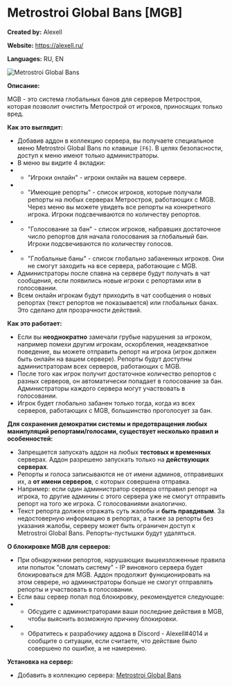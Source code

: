 # Metrostroi Global Bans [MGB]

**Created by:** Alexell

**Website:** https://alexell.ru/

**Languages:** RU, EN

![Metrostroi Global Bans](https://mss.community/images/addons/mgb.jpg)

**Описание:**

MGB - это система глобальных банов для серверов Метростроя, которая позволит очистить Метрострой от игроков, приносящих только вред.

**Как это выглядит:**
* Добавив аддон в коллекцию сервера, вы получаете специальное меню Metrostroi Global Bans по клавише `[F6]`. В целях безопасности, доступ к меню имеют только администраторы.
* В меню вы видите 4 вкладки:
* * "Игроки онлайн" - игроки онлайн на вашем сервере.
* * "Имеющие репорты" - список игроков, которые получали репорты на любых серверах Метростроя, работающих с MGB. Через меню вы можете увидеть все репорты на конкретного игрока. Игроки подсвечиваются по количеству репортов.
* * "Голосование за бан" - список игроков, набравших достаточное число репортов для начала голосования за глобальный бан. Игроки подсвечиваются по количеству голосов.
* * "Глобальные баны" - список глобально забаненных игроков. Они не смогут заходить на все сервера, работающие с MGB.
* Администраторы после спавна на сервере будут получать в чат сообщения, если появились новые игроки с репортами или в голосовании.
* Всем онлайн игрокам будут приходить в чат сообщения о новых репортах (текст репортов не показывается) или глобальных банах. Это сделано для прозрачности действий.

**Как это работает:**
* Если вы **неоднократно** замечали грубые нарушения за игроком, например помехи другим игрокам, оскорбления, неадекватное поведение, вы можете отправить репорт на игрока (игрок должен быть онлайн на вашем сервере). Репорты будут доступны администраторам всех серверов, работающих с MGB.
* После того как игрок получит достаточное количество репортов с разных серверов, он автоматически попадает в голосование за бан. Администраторы каждого сервера могут участвовать в голосовании.
* Игрок будет глобально забанен только тогда, когда из всех серверов, работающих с MGB, большинство проголосует за бан.

**Для сохранения демократии системы и предотвращения любых манипуляций репортами/голосами, существует несколько правил и особенностей:**
* Запрещается запускать аддон на любых **тестовых и временных** серверах. Аддон разрешено запускать только на **действующих серверах**.
* Репорты и голоса записываются не от имени админов, отправивших их, а **от имени серверов**, с которых совершена отправка.
* Например: если один администратор сервера отправил репорт на игрока, то другие админиы с этого сервера уже не смогут отправить репорт на того же игрока. С голосованиями аналогично.
* Текст репорта должен отражать суть жалобы и **быть правдивым**. За недостоверную информацию в репортах, а также за репорты без указания жалобы, серверу может быть ограничен доступ к Metrostroi Global Bans. Репорты-пустышки будут удаляться.

**О блокировке MGB для серверов:**
* При обнаружении репортов, нарушающих вышеизложенные правила или попыток "сломать систему" - IP виновного сервера будет блокироваться для MGB. Аддон продолжит функционировать на этом севрере, но администраторы больше не смогут отправлять репорты и участвовать в голосовании.
* Если ваш сервер попал под блокировку, рекомендуется следующее:
* * Обсудите с администраторами ваши последние действия в MGB, чтобы выяснить возможную причину блокировки.
* * Обратитесь к разрабочику аддона в Discord - Alexell#4014 и сообщите о ситуации, если считаете, что действие было совершено по ошибке, а не намеренно.

**Установка на сервер:**
* Добавить в коллекцию сервера: [Metrostroi Global Bans](https://steamcommunity.com/sharedfiles/filedetails/?id=1898130268)

